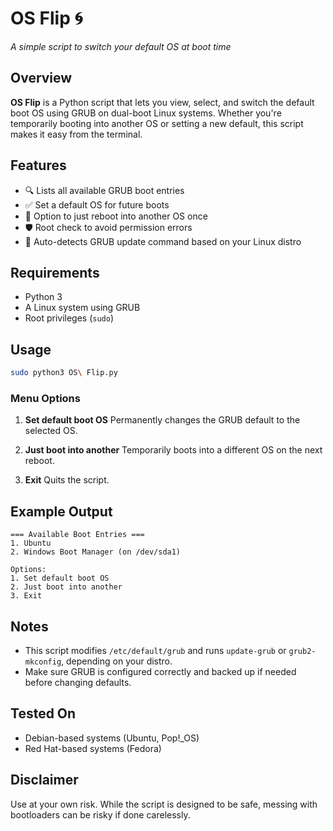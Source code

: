 # OS Flip 🌀

*A simple script to switch your default OS at boot time*

## Overview

**OS Flip** is a Python script that lets you view, select, and switch the default boot OS using GRUB on dual-boot Linux systems. Whether you're temporarily booting into another OS or setting a new default, this script makes it easy from the terminal.

## Features

* 🔍 Lists all available GRUB boot entries
* ✅ Set a default OS for future boots
* 🚀 Option to just reboot into another OS once
* 🛡️ Root check to avoid permission errors
* 🧠 Auto-detects GRUB update command based on your Linux distro

## Requirements

* Python 3
* A Linux system using GRUB
* Root privileges (`sudo`)

## Usage

```bash
sudo python3 OS\ Flip.py
```

### Menu Options

1. **Set default boot OS**
   Permanently changes the GRUB default to the selected OS.

2. **Just boot into another**
   Temporarily boots into a different OS on the next reboot.

3. **Exit**
   Quits the script.

## Example Output

```
=== Available Boot Entries ===
1. Ubuntu
2. Windows Boot Manager (on /dev/sda1)

Options:
1. Set default boot OS
2. Just boot into another
3. Exit
```

## Notes

* This script modifies `/etc/default/grub` and runs `update-grub` or `grub2-mkconfig`, depending on your distro.
* Make sure GRUB is configured correctly and backed up if needed before changing defaults.

## Tested On

* Debian-based systems (Ubuntu, Pop!\_OS)
* Red Hat-based systems (Fedora)

## Disclaimer

Use at your own risk. While the script is designed to be safe, messing with bootloaders can be risky if done carelessly.
